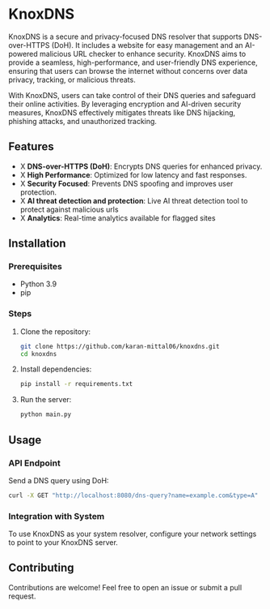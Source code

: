 # KnoxDNS

KnoxDNS is a secure and privacy-focused DNS resolver that supports DNS-over-HTTPS (DoH). It includes a website for easy management and an AI-powered malicious URL checker to enhance security. KnoxDNS aims to provide a seamless, high-performance, and user-friendly DNS experience, ensuring that users can browse the internet without concerns over data privacy, tracking, or malicious threats.

With KnoxDNS, users can take control of their DNS queries and safeguard their online activities. By leveraging encryption and AI-driven security measures, KnoxDNS effectively mitigates threats like DNS hijacking, phishing attacks, and unauthorized tracking.

## Features

- X **DNS-over-HTTPS (DoH)**: Encrypts DNS queries for enhanced privacy.
- X **High Performance**: Optimized for low latency and fast responses.
- X **Security Focused**: Prevents DNS spoofing and improves user protection.
- X **AI threat detection and protection**: Live AI threat detection tool to protect against malicious urls
- X **Analytics**: Real-time analytics available for flagged sites

## Installation

### Prerequisites

- Python 3.9
- pip

### Steps

1. Clone the repository:
   ```sh
   git clone https://github.com/karan-mittal06/knoxdns.git
   cd knoxdns
   ```

2. Install dependencies:
   ```sh
   pip install -r requirements.txt
   ```

3. Run the server:
   ```sh
   python main.py
   ```

## Usage

### API Endpoint

Send a DNS query using DoH:

```sh
curl -X GET "http://localhost:8080/dns-query?name=example.com&type=A"
```

### Integration with System

To use KnoxDNS as your system resolver, configure your network settings to point to your KnoxDNS server.

## Contributing

Contributions are welcome! Feel free to open an issue or submit a pull request.


